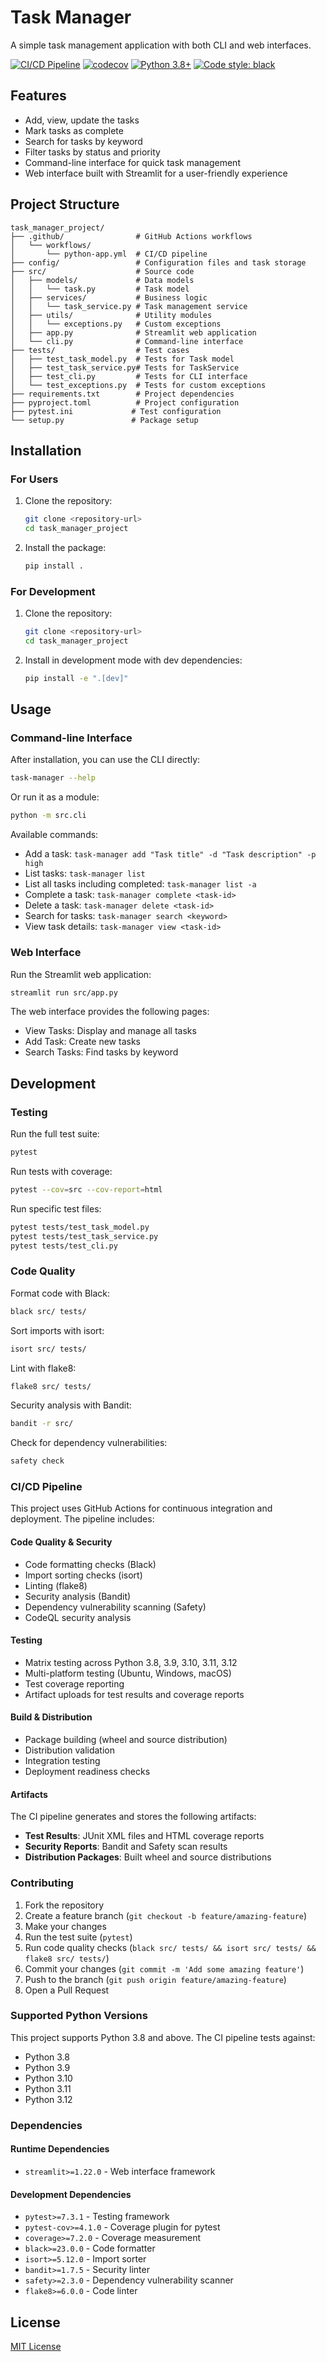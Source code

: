 # Task Manager

A simple task management application with both CLI and web interfaces.

[![CI/CD Pipeline](https://github.com/yourusername/task-manager/actions/workflows/python-app.yml/badge.svg)](https://github.com/yourusername/task-manager/actions/workflows/python-app.yml)
[![codecov](https://codecov.io/gh/yourusername/task-manager/branch/main/graph/badge.svg)](https://codecov.io/gh/yourusername/task-manager)
[![Python 3.8+](https://img.shields.io/badge/python-3.8+-blue.svg)](https://www.python.org/downloads/)
[![Code style: black](https://img.shields.io/badge/code%20style-black-000000.svg)](https://github.com/psf/black)

## Features

- Add, view, update the tasks
- Mark tasks as complete
- Search for tasks by keyword
- Filter tasks by status and priority
- Command-line interface for quick task management
- Web interface built with Streamlit for a user-friendly experience

## Project Structure

```
task_manager_project/
├── .github/                # GitHub Actions workflows
│   └── workflows/
│       └── python-app.yml  # CI/CD pipeline
├── config/                 # Configuration files and task storage
├── src/                    # Source code
│   ├── models/             # Data models
│   │   └── task.py         # Task model
│   ├── services/           # Business logic
│   │   └── task_service.py # Task management service
│   ├── utils/              # Utility modules
│   │   └── exceptions.py   # Custom exceptions
│   ├── app.py              # Streamlit web application
│   └── cli.py              # Command-line interface
├── tests/                  # Test cases
│   ├── test_task_model.py  # Tests for Task model
│   ├── test_task_service.py# Tests for TaskService
│   ├── test_cli.py         # Tests for CLI interface
│   └── test_exceptions.py  # Tests for custom exceptions
├── requirements.txt        # Project dependencies
├── pyproject.toml          # Project configuration
├── pytest.ini             # Test configuration
└── setup.py               # Package setup
```

## Installation

### For Users

1. Clone the repository:
   ```bash
   git clone <repository-url>
   cd task_manager_project
   ```

2. Install the package:
   ```bash
   pip install .
   ```

### For Development

1. Clone the repository:
   ```bash
   git clone <repository-url>
   cd task_manager_project
   ```

2. Install in development mode with dev dependencies:
   ```bash
   pip install -e ".[dev]"
   ```

## Usage

### Command-line Interface

After installation, you can use the CLI directly:

```bash
task-manager --help
```

Or run it as a module:

```bash
python -m src.cli
```

Available commands:

- Add a task: `task-manager add "Task title" -d "Task description" -p high`
- List tasks: `task-manager list`
- List all tasks including completed: `task-manager list -a`
- Complete a task: `task-manager complete <task-id>`
- Delete a task: `task-manager delete <task-id>`
- Search for tasks: `task-manager search <keyword>`
- View task details: `task-manager view <task-id>`

### Web Interface

Run the Streamlit web application:

```bash
streamlit run src/app.py
```

The web interface provides the following pages:
- View Tasks: Display and manage all tasks
- Add Task: Create new tasks
- Search Tasks: Find tasks by keyword

## Development

### Testing

Run the full test suite:

```bash
pytest
```

Run tests with coverage:

```bash
pytest --cov=src --cov-report=html
```

Run specific test files:

```bash
pytest tests/test_task_model.py
pytest tests/test_task_service.py
pytest tests/test_cli.py
```

### Code Quality

Format code with Black:

```bash
black src/ tests/
```

Sort imports with isort:

```bash
isort src/ tests/
```

Lint with flake8:

```bash
flake8 src/ tests/
```

Security analysis with Bandit:

```bash
bandit -r src/
```

Check for dependency vulnerabilities:

```bash
safety check
```

### CI/CD Pipeline

This project uses GitHub Actions for continuous integration and deployment. The pipeline includes:

#### Code Quality & Security
- Code formatting checks (Black)
- Import sorting checks (isort)
- Linting (flake8)
- Security analysis (Bandit)
- Dependency vulnerability scanning (Safety)
- CodeQL security analysis

#### Testing
- Matrix testing across Python 3.8, 3.9, 3.10, 3.11, 3.12
- Multi-platform testing (Ubuntu, Windows, macOS)
- Test coverage reporting
- Artifact uploads for test results and coverage reports

#### Build & Distribution
- Package building (wheel and source distribution)
- Distribution validation
- Integration testing
- Deployment readiness checks

#### Artifacts
The CI pipeline generates and stores the following artifacts:
- **Test Results**: JUnit XML files and HTML coverage reports
- **Security Reports**: Bandit and Safety scan results
- **Distribution Packages**: Built wheel and source distributions

### Contributing

1. Fork the repository
2. Create a feature branch (`git checkout -b feature/amazing-feature`)
3. Make your changes
4. Run the test suite (`pytest`)
5. Run code quality checks (`black src/ tests/ && isort src/ tests/ && flake8 src/ tests/`)
6. Commit your changes (`git commit -m 'Add some amazing feature'`)
7. Push to the branch (`git push origin feature/amazing-feature`)
8. Open a Pull Request

### Supported Python Versions

This project supports Python 3.8 and above. The CI pipeline tests against:
- Python 3.8
- Python 3.9
- Python 3.10
- Python 3.11
- Python 3.12

### Dependencies

#### Runtime Dependencies
- `streamlit>=1.22.0` - Web interface framework

#### Development Dependencies
- `pytest>=7.3.1` - Testing framework
- `pytest-cov>=4.1.0` - Coverage plugin for pytest
- `coverage>=7.2.0` - Coverage measurement
- `black>=23.0.0` - Code formatter
- `isort>=5.12.0` - Import sorter
- `bandit>=1.7.5` - Security linter
- `safety>=2.3.0` - Dependency vulnerability scanner
- `flake8>=6.0.0` - Code linter

## License

[MIT License](LICENSE)
